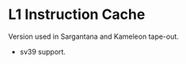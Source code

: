 L1 Instruction Cache
==============================


Version used in Sargantana and Kameleon tape-out.

- sv39 support. 
